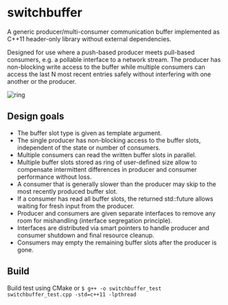 # switchbuffer
A generic producer/multi-consumer communication buffer implemented as C++11 header-only library without external dependencies.

Designed for use where a push-based producer meets pull-based consumers, e.g. a pollable interface to a network stream.
The producer has non-blocking write access to the buffer while multiple consumers can access the last N most recent entries safely without interfering with one another or the producer.

![ring](https://user-images.githubusercontent.com/1180665/87229148-0be89200-c3a6-11ea-8e96-fc935d15fc76.png)

## Design goals
* The buffer slot type is given as template argument.
* The single producer has non-blocking access to the buffer slots, independent of the state or number of consumers.
* Multiple consumers can read the written buffer slots in parallel.
* Multiple buffer slots stored as ring of user-defined size allow to compensate intermittent differences in producer and consumer performance without loss.
* A consumer that is generally slower than the producer may skip to the most recently produced buffer slot.
* If a consumer has read all buffer slots, the returned std::future allows waiting for fresh input from the producer.
* Producer and consumers are given separate interfaces to remove any room for mishandling (interface segregation principle).
* Interfaces are distributed via smart pointers to handle producer and consumer shutdown and final resource cleanup.
* Consumers may empty the remaining buffer slots after the producer is gone.

## Build
Build test using CMake or `$ g++ -o switchbuffer_test switchbuffer_test.cpp -std=c++11 -lpthread`
